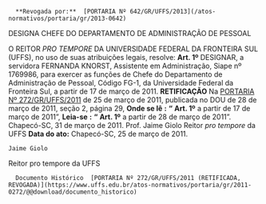       **Revogada por:**  [PORTARIA Nº 642/GR/UFFS/2013](/atos-normativos/portaria/gr/2013-0642) 

   DESIGNA CHEFE DO DEPARTAMENTO DE ADMINISTRAÇÃO DE PESSOAL  

 O REITOR *PRO TEMPORE*  DA UNIVERSIDADE FEDERAL DA FRONTEIRA SUL (UFFS), no uso de suas atribuições legais, resolve:   **Art. 1º**  DESIGNAR, a servidora FERNANDA KNORST, Assistente em Administração, Siape nº 1769986, para exercer as funções de Chefe do Departamento de Administração de Pessoal, Código FG-1, da Universidade Federal da Fronteira Sul, a partir de 17 de março de 2011.   **RETIFICAÇÃO**   Na [PORTARIA Nº 272/GR/UFFS/2011](https://www.uffs.edu.br/atos-normativos/portaria/gr/2011-0272) de 25 de março de 2011, publicada no DOU de 28 de março de 2011, seção 2, página 29,   **Onde se lê** **:** **“** **Art. 1º**  a partir de 17 de março de 2011”,   **Leia-se** **:** **“** **Art. 1º**  a partir de 28 de março de 2011”. Chapecó-SC, 31 de março de 2011. Prof. Jaime Giolo Reitor *pro tempore*  da UFFS    **Data do ato:** Chapecó-SC, 25 de março de 2011.   
 

    Jaime Giolo    
 Reitor pro tempore da UFFS 

      Documento Histórico  [PORTARIA Nº 272/GR/UFFS/2011 (RETIFICADA, REVOGADA)](https://www.uffs.edu.br/atos-normativos/portaria/gr/2011-0272/@@download/documento_historico)     
      